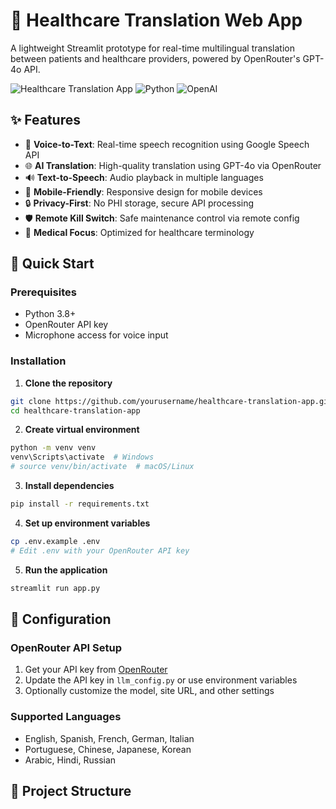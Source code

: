 # 🏥 Healthcare Translation Web App

A lightweight Streamlit prototype for real-time multilingual translation between patients and healthcare providers, powered by OpenRouter's GPT-4o API.

![Healthcare Translation App](https://img.shields.io/badge/Streamlit-FF4B4B?style=for-the-badge&logo=streamlit&logoColor=white)
![Python](https://img.shields.io/badge/Python-3776AB?style=for-the-badge&logo=python&logoColor=white)
![OpenAI](https://img.shields.io/badge/OpenAI-412991?style=for-the-badge&logo=openai&logoColor=white)

## ✨ Features

- 🎤 **Voice-to-Text**: Real-time speech recognition using Google Speech API
- 🌐 **AI Translation**: High-quality translation using GPT-4o via OpenRouter
- 🔊 **Text-to-Speech**: Audio playback in multiple languages
- 📱 **Mobile-Friendly**: Responsive design for mobile devices
- 🔒 **Privacy-First**: No PHI storage, secure API processing
- 🛡️ **Remote Kill Switch**: Safe maintenance control via remote config
- 🏥 **Medical Focus**: Optimized for healthcare terminology

## 🚀 Quick Start

### Prerequisites

- Python 3.8+
- OpenRouter API key
- Microphone access for voice input

### Installation

1. **Clone the repository**
```bash
git clone https://github.com/yourusername/healthcare-translation-app.git
cd healthcare-translation-app
```

2. **Create virtual environment**
```bash
python -m venv venv
venv\Scripts\activate  # Windows
# source venv/bin/activate  # macOS/Linux
```

3. **Install dependencies**
```bash
pip install -r requirements.txt
```

4. **Set up environment variables**
```bash
cp .env.example .env
# Edit .env with your OpenRouter API key
```

5. **Run the application**
```bash
streamlit run app.py
```

## 🔧 Configuration

### OpenRouter API Setup

1. Get your API key from [OpenRouter](https://openrouter.ai/)
2. Update the API key in `llm_config.py` or use environment variables
3. Optionally customize the model, site URL, and other settings

### Supported Languages

- English, Spanish, French, German, Italian
- Portuguese, Chinese, Japanese, Korean
- Arabic, Hindi, Russian

## 📁 Project Structure